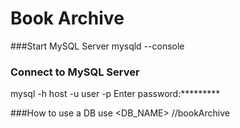 # Book Archive

###Start MySQL Server
mysqld --console

### Connect to MySQL Server
mysql -h host -u user -p
Enter password:*********

###How to use a DB
use <DB_NAME> //bookArchive
